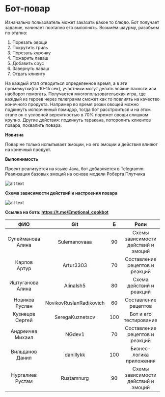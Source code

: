 # Бот-повар

Изначально пользователь может заказать какое то блюдо. Бот получает задание, начинает поэтапно его выполнять. Возьмём шаурму, разобьем по этапно:
1) Порезать овощи
2) Покрутить гриль
3) Порезать курочку
4) Пожарить лаваш
5) Добавить соус
6) Завернуть лаваш
7) Отдать клиенту

На каждый этап отводиться определенное время, а в эти промежутки(по 10-15 сек), участники могут делать всякие пакости или наоборот помогать. Получается многопользовательская игра, где каждый из героев через телеграмм сможет как то повлиять на качество конечного продукта. Например во время резки овощей можно подкинуть испорченный помидор, тогда бот расстроиться и на этом этапе он с условной вероятностью в 70% порежет овощи слишком крупно. Другие действия: подкинуть таракана, поторопить клиентов повара, похвалить повара.

**Новизна**

Повар не только испытывает эмоции, но его эмоции и действия влияют на конечный продукт.

**Выполнимость**

Проект реализуется на языке Java, бот добавляется в Telegramm. Реализация базовых эмоций на основе модели Роберта Плутчика

![alt text](http://www.fundraisingdetective.com/.a/6a011570955d69970b015391a98a29970b-pi)

**Схема зависимости действий и настроения повара**

![alt text](https://pp.userapi.com/c840727/v840727520/1010b/aJxtQ4fkY7U.jpg)

**Ccылка на бота: https://t.me/Emotional_cookbot**



|       ФИО         |         Git             |  Б  |              Роли                   |
|       :---:       |        :---:            |:---:|             :---:                   |
| Сулейманова Алина | Sulemanovaaa            | 90  | Схемы зависимости действий и эмоций |
| Карпов Артур      | Artur3303               | 70  | Составление рецептов и реакций      |
| Иштуганова Алина  | AlinaIsh5               | 80  | Схема действий и реакций            |
| Новиков Руслан    | NovikovRuslanRadikovich | 60  | Составление рецептов                |
| Кузнецов Сергей   | SeregaKuznetsov         | 100 | Бот и его тестирование              |
| Андреичев Михаил  | NGdev1                  | 70  | Составление рецептов и реакций      |
| Вильданов Данил   | danillykk               | 100 | Бизнес-логика приложения            |
| Нургалиев Рустам  | Rustamnurg              | 90  | Схемы зависимости действий и эмоций |

